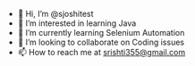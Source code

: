 - 👋 Hi, I’m @sjoshitest
- 👀 I’m interested in learning Java
- 🌱 I’m currently learning Selenium Automation
- 💞️ I’m looking to collaborate on Coding issues
- 📫 How to reach me at srishti355@gmail.com

<!---
sjoshitest/sjoshitest is a ✨ special ✨ repository because its `README.md` (this file) appears on your GitHub profile.
You can click the Preview link to take a look at your changes.
--->

